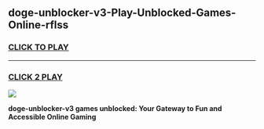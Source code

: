 
## doge-unblocker-v3-Play-Unblocked-Games-Online-rflss
<h3>
<a href="https://premium76.site?title=doge-unblocker-v3&ref=25A">CLICK TO PLAY</a></h3>
<hr>

<h3>
<a href="https://premium76.site?title=doge-unblocker-v3&ref=25A">CLICK 2 PLAY</a>
  
</h3>

<a href="https://premium76.site?title=doge-unblocker-v3&ref=25A"><img src="https://clearcache.store/games.png"></a>


**doge-unblocker-v3 games unblocked: Your Gateway to Fun and Accessible Online Gaming**
